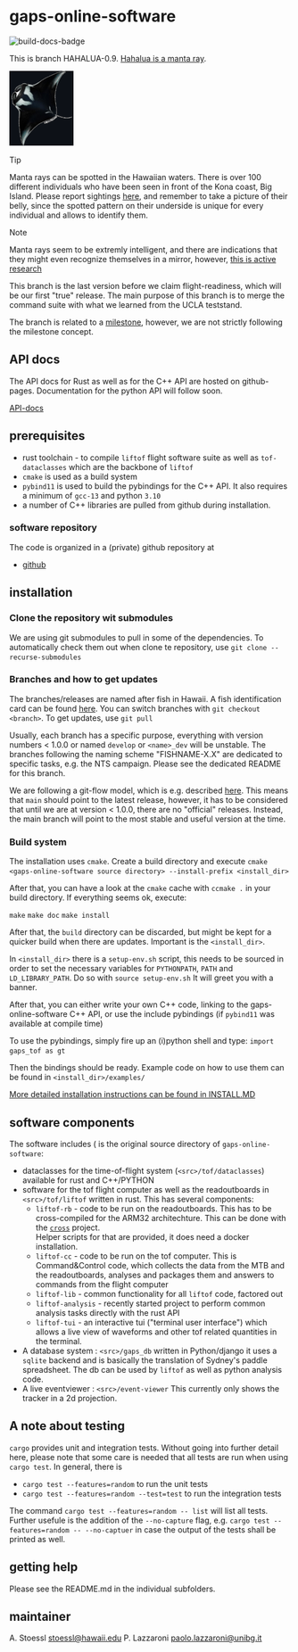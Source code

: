 # gaps-online-software

![build-docs-badge](https://github.com/GAPS-Collab/gaps-online-software/workflows/BuildBot/badge.svg)

This is branch HAHALUA-0.9. [Hahalua is a manta ray](https://dlnr.hawaii.gov/dar/sharks-and-rays/).

![Manta ray](resources/assets/hahalua.png)

>[!TIP] 
>Manta rays can be spotted in the Hawaiian waters. There is over 100 different individuals who have been seen in front of the Kona coast, Big Island. Please report sightings [here](https://mprf.net/identification/report-a-sighting.html), and remember to take a picture of their belly, since the spotted pattern on their underside is unique for every individual and allows to identify them. 

>[!NOTE]
>Manta rays seem to be extremly intelligent, and there are indications that they might even recognize themselves in a mirror, however, [this is active research](https://www.science.org/content/article/manta-rays-show-evidence-being-self-aware) 

This branch is the last version before we claim flight-readiness, which will be our first "true" release.
The main purpose of this branch is to merge the command suite with what we learned from the UCLA teststand.

The branch is related to a [milestone](https://github.com/GAPS-Collab/gaps-online-software/milestone/3), however, we are not strictly following the milestone concept.

## API docs 

The API docs for Rust as well as for the C++ API are hosted on github-pages. Documentation
for the python API will follow soon.

[API-docs](https://gaps-collab.github.io/gaps-online-software/)

## prerequisites

* rust toolchain - to compile `liftof` flight software suite as well as
  `tof-dataclasses` which are the backbone of `liftof`
* `cmake` is used as a build system
* `pybind11` is used to build the pybindings for the C++ API. It also 
   requires a minimum of `gcc-13` and python `3.10`
*  a number of C++ libraries are pulled from github during installation.

### software repository

The code is organized in a (private) github repository at 
* [github](https://github.com/GAPS-Collab/gaps-online-software)

## installation

### Clone the repository wit submodules

We are using git submodules to pull in some of the dependencies.
To automatically check them out when clone te repository, use
`git clone --recurse-submodules`

### Branches and how to get updates

The branches/releases are named after fish in Hawaii. A fish 
identification card can be found [here](https://www.honolulu.gov/rep/site/dpr/dpr_docs/hbep_fish_id_card.pdf).
You can switch branches with `git checkout <branch>`. To get updates, use `git pull`

Usually, each branch has a specific purpose, everything with version numbers < 1.0.0 or 
named `develop` or `<name>_dev` will be unstable.
The branches following the naming scheme "FISHNAME-X.X" are dedicated to specific tasks, 
e.g. the NTS campaign. Please see the dedicated README for this branch.

We are following a git-flow model, which is e.g. described [here](https://www.gitkraken.com/learn/git/git-flow). This means that `main` should point to the latest release, however, it has to be considered that until
we are at version < 1.0.0, there are no "official" releases. Instead, the main branch will point to the 
most stable and useful version at the time.

### Build system

The installation uses `cmake`. Create a build directory and execute
`cmake <gaps-online-software source directory> --install-prefix <install_dir>`

After that, you can have a look at the `cmake` cache with 
`ccmake .` in your build directory. If everything seems ok, execute:

`make`
`make doc`
`make install`

After that, the `build` directory can be discarded, but might be kept for 
a quicker build when there are updates. Important is the `<install_dir>`.

In `<install_dir>` there is a `setup-env.sh` script, this needs to be sourced 
in order to set the necessary variables for `PYTHONPATH`, `PATH` and `LD_LIBRARY_PATH`.
Do so with 
`source setup-env.sh`
It will greet you with a banner.

After that, you can either write your own C++ code, linking to the gaps-online-software
C++ API, or use the include pybindings (if `pybind11` was available at compile time)

To use the pybindings, simply fire up an (i)python shell and type:
`import gaps_tof as gt`

Then the bindings should be ready. Example code on how to use them can be found in 
`<install_dir>/examples/`

[More detailed installation instructions can be found in INSTALL.MD](INSTALL.md)

## software components

The software includes (<src> is the original source directory of `gaps-online-software`:

- dataclasses for the time-of-flight system (`<src>/tof/dataclasses`) available for rust 
  and C++/PYTHON
- software for the tof flight computer as well as the readoutboards in 
  `<src>/tof/liftof` written in rust. This has several components:
  - `liftof-rb` - code to be run on the readoutboards. This has to be cross-compiled for 
    the ARM32 architechture. This can be done with the [`cross`](https://github.com/cross-rs/cross) project.  
    Helper scripts for that are provided, it does need a docker installation.
  - `liftof-cc` - code to be run on the tof computer. This is Command&Control code, which collects the data 
    from the MTB and the readoutboards, analyses and packages them and answers to commands from the flight 
    computer
  - `liftof-lib` - common functionality for all `liftof` code, factored out
  - `liftof-analysis` - recently started project to perform common analysis tasks directly with the rust API
  - `liftof-tui` - an interactive tui ("terminal user interface") which allows a live view of waveforms and 
                   other tof related quantities in the terminal.
- A database system : `<src>/gaps_db` written in Python/django it uses a `sqlite` backend and is basically the 
                      translation of Sydney's paddle spreadsheet. The db can be used by `liftof` as well 
                      as python analysis code.
- A live eventviewer : `<src>/event-viewer` This currently only shows the tracker in a 2d projection.

## A note about testing

`cargo` provides unit and integration tests. Without going into further detail here,
please note that some care is needed that all tests are run when using `cargo test`. 
In general, there is 

* `cargo test --features=random` to run the unit tests
* `cargo test --features=random --test=test` to run the integration tests

The command `cargo test --features=random -- list` will list all tests. Further usefule
is the addition of the `--no-capture` flag, e.g. `cargo test --features=random -- --no-captuer` in case the output of the tests shall be printed as well.

## getting help

Please see the README.md in the individual subfolders. 

## maintainer

A. Stoessl <stoessl@hawaii.edu>
P. Lazzaroni <paolo.lazzaroni@unibg.it>
